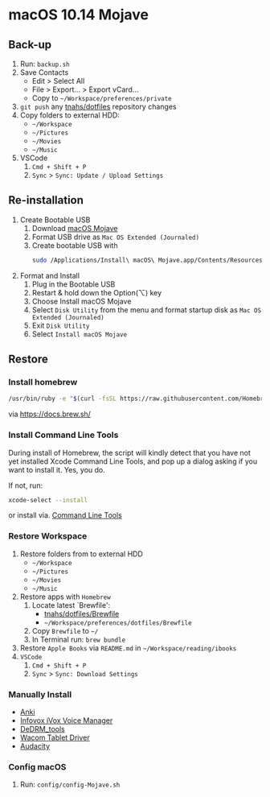 # macOS 10.14 Mojave

## Back-up

1. Run: `backup.sh`
2. Save Contacts
    + Edit > Select All
    + File > Export... > Export vCard...
    + Copy to `~/Workspace/preferences/private`
3. `git push` any [tnahs/dotfiles](https://github.com/tnahs/dotfiles) repository changes
4. Copy folders to external HDD:
    + `~/Workspace`
    + `~/Pictures`
    + `~/Movies`
    + `~/Music`
5. VSCode
   1. `Cmd + Shift + P`
   2. `Sync` > `Sync: Update / Upload Settings`

## Re-installation

1. Create Bootable USB
   1. Download [macOS Mojave](https://itunes.apple.com/tw/app/macos-mojave/id1398502828?l=en&mt=12)
   2. Format USB drive as `Mac OS Extended (Journaled)`
   3. Create bootable USB with
        ```bash
        sudo /Applications/Install\ macOS\ Mojave.app/Contents/Resources/createinstallmedia --volume /Volumes/Untitled --applicationpath /Applications/Install\ macOS\ Mojave.app --nointeraction
        ```
2. Format and Install
   1. Plug in the Bootable USB
   2. Restart & hold down the Option(⌥) key
   3. Choose Install macOS Mojave
   4. Select `Disk Utility` from the menu and format startup disk as `Mac OS Extended (Journaled)`
   5. Exit `Disk Utility`
   6. Select `Install macOS Mojave`

## Restore

### Install homebrew

``` bash
/usr/bin/ruby -e "$(curl -fsSL https://raw.githubusercontent.com/Homebrew/install/master/install)"
```

via https://docs.brew.sh/


### Install Command Line Tools

During install of Homebrew, the script will kindly detect that you have not yet installed Xcode Command Line Tools, and pop up a dialog asking if you want to install it. Yes, you do.

If not, run:
``` bash
xcode-select --install
```
or install via. [Command Line Tools](https://developer.apple.com/downloads/)


### Restore Workspace

1. Restore folders from to external HDD
    + `~/Workspace`
    + `~/Pictures`
    + `~/Movies`
    + `~/Music`
2. Restore apps with `Homebrew`
   1. Locate latest `Brewfile':
      + [tnahs/dotfiles/Brewfile](https://github.com/tnahs/dotfiles/blob/master/Brewfile)
      + `~/Workspace/preferences/dotfiles/Brewfile`
   2. Copy `Brewfile` to `~/`
   3. In Terminal run: `brew bundle`
3. Restore `Apple Books` via `README.md` in `~/Workspace/reading/ibooks`
4. `VSCode`
   1. `Cmd + Shift + P`
   2. `Sync` > `Sync: Download Settings`

### Manually Install

+ [Anki](https://apps.ankiweb.net/)
+ [Infovox iVox Voice Manager](http://www.assistiveware.com/product/infovox-ivox)
+ [DeDRM_tools](https://github.com/apprenticeharper/DeDRM_tools/releases/)
+ [Wacom Tablet Driver](https://www.wacom.com/en-us/support/product-support/drivers)
+ [Audacity](http://www.audacityteam.org/)

### Config macOS

1. Run: `config/config-Mojave.sh`
